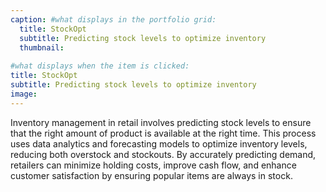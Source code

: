 ```yaml
---
caption: #what displays in the portfolio grid:
  title: StockOpt
  subtitle: Predicting stock levels to optimize inventory
  thumbnail: 
  
#what displays when the item is clicked:
title: StockOpt
subtitle: Predicting stock levels to optimize inventory
image: 
---
```


Inventory management in retail involves predicting stock levels to ensure that the right amount of product is available at the right time. This process uses data analytics and forecasting models to optimize inventory levels, reducing both overstock and stockouts. By accurately predicting demand, retailers can minimize holding costs, improve cash flow, and enhance customer satisfaction by ensuring popular items are always in stock.
